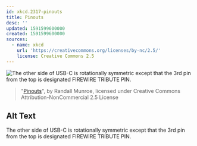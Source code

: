 ```yaml
---
id: xkcd.2317-pinouts
title: Pinouts
desc: ''
updated: 1591599600000
created: 1591599600000
sources:
  - name: xkcd
    url: 'https://creativecommons.org/licenses/by-nc/2.5/'
    license: Creative Commons 2.5
---
```

![The other side of USB-C is rotationally symmetric except that the 3rd pin from the top is designated FIREWIRE TRIBUTE PIN.](https://imgs.xkcd.com/comics/pinouts.png)
> "[Pinouts](https://xkcd.com/2317/)", by Randall Munroe, licensed under Creative Commons Attribution-NonCommercial 2.5 License

## Alt Text
The other side of USB-C is rotationally symmetric except that the 3rd pin from the top is designated FIREWIRE TRIBUTE PIN.
